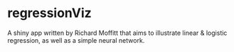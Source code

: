 # regressionViz

A shiny app written by Richard Moffitt that aims to illustrate linear & logistic regression, as well as a simple neural network.